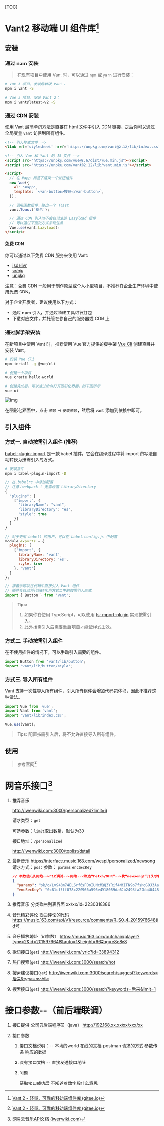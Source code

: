 [TOC]

# Vant2 移动端 UI 组件库[^Vant 2]

## 安装

### 通过 npm 安装

> 在现有项目中使用 Vant 时，可以通过 `npm` 或 `yarn` 进行安装：

```bash
# Vue 3 项目，安装最新版 Vant：
npm i vant -S

# Vue 2 项目，安装 Vant 2：
npm i vant@latest-v2 -S
```

### 通过 CDN 安装

使用 Vant 最简单的方法是直接在 html 文件中引入 CDN 链接，之后你可以通过全局变量 `vant` 访问到所有组件。

```html
<!-- 引入样式文件 -->
<link rel="stylesheet" href="https://unpkg.com/vant@2.12/lib/index.css" />

<!-- 引入 Vue 和 Vant 的 JS 文件 -->
<script src="https://unpkg.com/vue@2.6/dist/vue.min.js"></script>
<script src="https://unpkg.com/vant@2.12/lib/vant.min.js"></script>

<script>
  // 在 #app 标签下渲染一个按钮组件
  new Vue({
    el: '#app',
    template: `<van-button>按钮</van-button>`,
  });

  // 调用函数组件，弹出一个 Toast
  vant.Toast('提示');

  // 通过 CDN 引入时不会自动注册 Lazyload 组件
  // 可以通过下面的方式手动注册
  Vue.use(vant.Lazyload);
</script>
```

#### 免费 CDN

你可以通过以下免费 CDN 服务来使用 Vant:

- [jsdelivr](https://www.jsdelivr.com/package/npm/vant)
- [cdnjs](https://cdnjs.com/libraries/vant)
- [unpkg](https://unpkg.com/)

注意：免费 CDN 一般用于制作原型或个人小型项目，不推荐在企业生产环境中使用免费 CDN。

对于企业开发者，建议使用以下方式：

- 通过 npm 引入，并通过构建工具进行打包
- 下载对应文件，并托管在你自己的服务器或 CDN 上

### 通过脚手架安装

在新项目中使用 Vant 时，推荐使用 Vue 官方提供的脚手架 [Vue Cli](https://cli.vuejs.org/zh/) 创建项目并安装 Vant。

```bash
# 安装 Vue Cli
npm install -g @vue/cli

# 创建一个项目
vue create hello-world

# 创建完成后，可以通过命令打开图形化界面，如下图所示
vue ui
```

![img](https://img01.yzcdn.cn/vant/vue-cli-demo-201809032000.png)

在图形化界面中，点击 `依赖` -> `安装依赖`，然后将 `vant` 添加到依赖中即可。

## 引入组件

### 方式一. 自动按需引入组件 (推荐)

[babel-plugin-import](https://github.com/ant-design/babel-plugin-import) 是一款 babel 插件，它会在编译过程中将 import 的写法自动转换为按需引入的方式。

```bash
# 安装插件
npm i babel-plugin-import -D
```
```js
// 在.babelrc 中添加配置
// 注意：webpack 1 无需设置 libraryDirectory
{
  "plugins": [
    ["import", {
      "libraryName": "vant",
      "libraryDirectory": "es",
      "style": true
    }]
  ]
}

// 对于使用 babel7 的用户，可以在 babel.config.js 中配置
module.exports = {
  plugins: [
    ['import', {
      libraryName: 'vant',
      libraryDirectory: 'es',
      style: true
    }, 'vant']
  ]
};
```

```js
// 接着你可以在代码中直接引入 Vant 组件
// 插件会自动将代码转化为方式二中的按需引入形式
import { Button } from 'vant';
```

> Tips:
>
> 1. 如果你在使用 TypeScript，可以使用 [ts-import-plugin](https://github.com/Brooooooklyn/ts-import-plugin) 实现按需引入。
> 2. 此外按需引入后需要重启项目才能使样式生效。

### 方式二. 手动按需引入组件

在不使用插件的情况下，可以手动引入需要的组件。

```js
import Button from 'vant/lib/button';
import 'vant/lib/button/style';
```

### 方式三. 导入所有组件

Vant 支持一次性导入所有组件，引入所有组件会增加代码包体积，因此不推荐这种做法。

```js
import Vue from 'vue';
import Vant from 'vant';
import 'vant/lib/index.css';

Vue.use(Vant);
```

> Tips: 配置按需引入后，将不允许直接导入所有组件。

## 使用

> 参考官网[^Vant 2]



[^Vant 2]:[Vant 2 - 轻量、可靠的移动端组件库 (gitee.io)](https://vant-contrib.gitee.io/vant/v2/#/zh-CN/)

# 网音乐接口[^网易云音乐API文档]

1. 推荐音乐

   http://iwenwiki.com:3000/personalized?limit=6

   请求类型：`get`

   可选参数：`limit`取出数量，默认为30

   接口地址：`/personalized`

   http://iwenwiki.com:3000/toplist/detail

2. 最新音乐
   https://interface.music.163.com/weapi/personalized/newsong
   请求方式：`post`
   参数：
    `params`
    `encSecKey`

   ```json
   // 参数值(从网站-->F12调试-->网络-->筛选“Fetch/XHR”-->找“newsong?”开头字段的请求结果)
   {
     "params": "pk/o/Lv94Bm74ELSrf6sFOoIUNcMQQ3YRif4NKIFN9o7fsMcGOJ3AaDOBNw4siEWIC9AvviVrLcReXufhRNPa/DfYKAFPJXfO61m0rw7QU+B8JJDpzmPBf7YV8U/P6cTYu1X+DNb+z2mHmG7Zc60FA",
     "encSecKey": "0c81cf6ff078c220966a596e4918059da67b2493fa22bb40448679c2bfedbafa1d8bcc89ed7f27a72bae713ec3ba97077353a67655a1084ed6f2ae3dc45a4ad02456488c06d744c5a2fd1d0dd3a1641461abf6780abc182ed58b43de2f42c845142c6cd3dc67f886b35aad368ce081593cea8bf8b5fc6e488b2008183ed09a4a"
   }
   ```

   

3. 推荐音乐 分类歌曲列表界面
   xx/xx/id=2230318386 

4. 音乐精彩评论 歌曲评论的代码
   https://music.163.com/api/v1/resource/comments/R_SO_4_2015976648(id号)

5. 音乐播放地址（id参数）
   https://music.163.com/outchain/player?type=2&id=2015976648&auto=1&height=66&bg=e8e8e8

6. 歌词接口(`get`)
   http://iwenwiki.com/lyric?id=33894312

7. 热门搜索(`get`)
   http://iwenwiki.com:3000/search/hot

8. 搜索建议接口(`get`)
   http://iwenwiki.com:3000/search/suggest?keywords=后来&type=mobile

9. 搜索接口(`get`)
   http://iwenwiki.com:3000/search?keywords=后来&limit=1



[^网易云音乐API文档]:[网易云音乐API文档 (iwenwiki.com)](http://iwenwiki.com/NeteaseCloudMusicApi/)

# 接口参数--（前后端联调）

1. 接口提供
   公司的后端程序员（java）
       http://192.168.xx.xx/xx/xxx/xx 

2. 接口参数

   1. 接口文档说明：-- 本地的world  在线的文档-postman 
      请求的方式
      参数传递
      响应的数据 

   2. 没有接口文档 -- 直接发送接口地址 

   3. 问题

      获取接口成功后 不知道参数字段什么意思 


